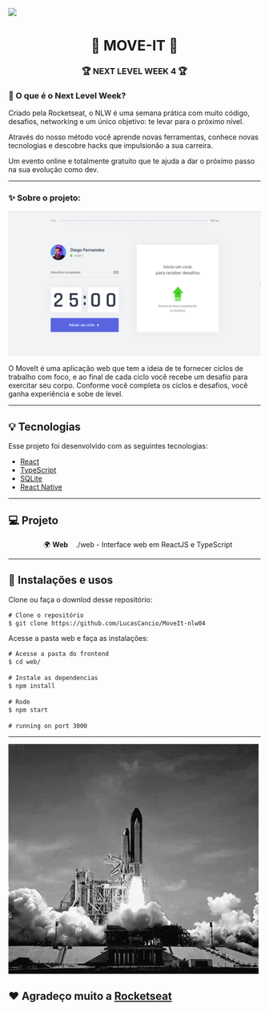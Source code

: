 ![](docs/nlw4.jpg)
<h1 align="center">🥇 MOVE-IT 🏃‍</h1>
<h3 align="center">🏆 NEXT LEVEL WEEK 4 🏆</h3>

### 🤔 O que é o Next Level Week?

Criado pela Rocketseat, o NLW é uma semana prática com muito código, desafios, networking e um único objetivo: te levar para o próximo nível.

Através do nosso método você aprende novas ferramentas, conhece novas tecnologias e descobre hacks que impulsionão a sua carreira.

Um evento online e totalmente gratuito que te ajuda a dar o próximo passo na sua evolução como dev.

_________

### ✨ Sobre o projeto:

<p align="center">
<img width="600" src="docs/moveit.png">
</p>

O MoveIt é uma aplicação web que tem a ideia de te fornecer ciclos de trabalho com foco, e ao final de cada ciclo você recebe um desafio para exercitar seu corpo. Conforme você completa os ciclos e desafios, você ganha experiência e sobe de level.

_________

## 💡 Tecnologias

Esse projeto foi desenvolvido com as seguintes tecnologias:

- [React](https://reactjs.org)
- [TypeScript](https://www.typescriptlang.org/)
- [SQLite](https://www.sqlite.org/index.html)
- [React Native](https://facebook.github.io/react-native/)

_________

## 💻 Projeto

<p style="margin-left:5em">🌍 <b>Web</b>&nbsp;&nbsp;&nbsp;&nbsp;./web - Interface web em ReactJS e TypeScript </p>

_________

## 📝 Instalações e usos

Clone ou faça o downlod desse repositório:

```
# Clone o repositório
$ git clone https://github.com/LucasCancio/MoveIt-nlw04
```

Acesse a pasta web e faça as instalações:

```
# Acesse a pasta do frontend
$ cd web/

# Instale as dependencias
$ npm install

# Rode 
$ npm start

# running on port 3000
```

_________

![](docs/rocket.gif)

## ❤ Agradeço muito a [Rocketseat](https://rocketseat.com.br/)
